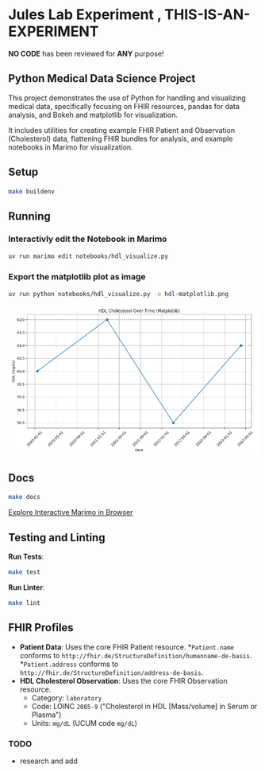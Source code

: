 # Jules Lab Experiment , **THIS-IS-AN-EXPERIMENT**

**NO CODE** has been reviewed for **ANY** purpose!

## Python Medical Data Science Project

This project demonstrates the use of Python for handling and visualizing medical data,
specifically focusing on FHIR resources,
pandas for data analysis, and Bokeh and matplotlib for visualization.

It includes utilities for creating example FHIR Patient and Observation
(Cholesterol) data, flattening FHIR bundles for analysis,
and example notebooks in Marimo for visualization.

## Setup

```sh
make buildenv
```

## Running

### Interactivly edit the Notebook in Marimo

```bash
uv run marimo edit notebooks/hdl_visualize.py
```

### Export the matplotlib plot as image

```bash
uv run python notebooks/hdl_visualize.py -o hdl-matplotlib.png
```

![HDL-Plot](hdl-matplotlib.png)

## Docs

```bash
make docs
```


[Explore Interactive Marimo in Browser](marimo/index.html)

## Testing and Linting

**Run Tests**:

```bash
make test
```

**Run Linter**:

```bash
make lint
```

## FHIR Profiles

* **Patient Data**: Uses the core FHIR Patient resource.
    *`Patient.name` conforms to `http://fhir.de/StructureDefinition/humanname-de-basis`.
    *`Patient.address` conforms to `http://fhir.de/StructureDefinition/address-de-basis`.
* **HDL Cholesterol Observation**: Uses the core FHIR Observation resource.
    * Category: `laboratory`
    * Code: LOINC `2085-9` ("Cholesterol in HDL [Mass/volume] in Serum or Plasma")
    * Units: `mg/dL` (UCUM code `mg/dL`)

### TODO

* research and add
